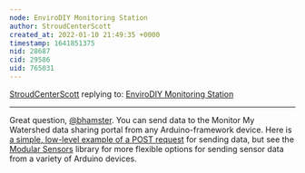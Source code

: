 ```yaml
---
node: EnviroDIY Monitoring Station
author: StroudCenterScott
created_at: 2022-01-10 21:49:35 +0000
timestamp: 1641851375
nid: 28687
cid: 29586
uid: 765031
---
```




[StroudCenterScott](../profile/StroudCenterScott) replying to: [EnviroDIY Monitoring Station](../notes/StroudCenterScott/01-07-2022/envirodiy-monitoring-station)

----
Great question, [@bhamster](/profile/bhamster). You can send data to the Monitor My Watershed data sharing portal from any Arduino-framework device. Here is [a simple, low-level example of a POST request](https://github.com/ODM2/ODM2DataSharingPortal/blob/main/doc/example_rest_requests.md) for sending data, but see the [Modular Sensors](https://envirodiy.github.io/ModularSensors/index.html) library for more flexible options for sending sensor data from a variety of Arduino devices.